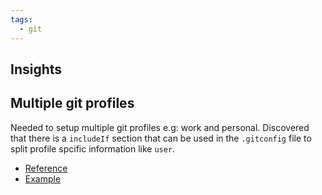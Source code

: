 ```yaml
---
tags:
  - git
---
```

## Insights

## Multiple git profiles

Needed to setup multiple git profiles e.g: work and personal. Discovered that there is a `includeIf` section
that can be used in the `.gitconfig` file to split profile spcific information like `user`.

- [Reference](https://git-scm.com/docs/git-config#_includes) 
- [Example](https://git-scm.com/docs/git-config#_example)
